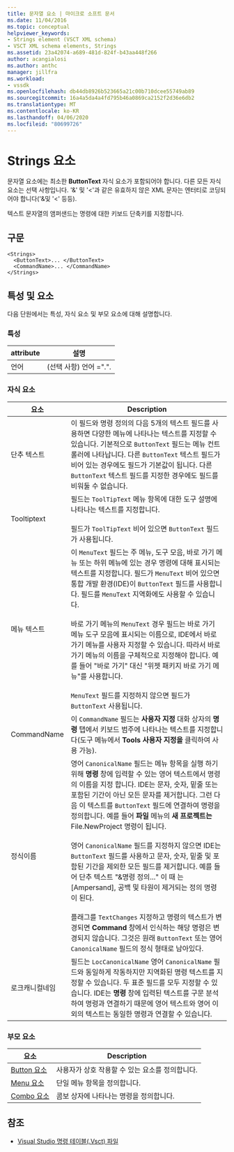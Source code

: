 ```yaml
---
title: 문자열 요소 | 마이크로 소프트 문서
ms.date: 11/04/2016
ms.topic: conceptual
helpviewer_keywords:
- Strings element (VSCT XML schema)
- VSCT XML schema elements, Strings
ms.assetid: 23a42074-a689-481d-824f-b43aa448f266
author: acangialosi
ms.author: anthc
manager: jillfra
ms.workload:
- vssdk
ms.openlocfilehash: db44db8926b523665a21c00b710dcee55749ab89
ms.sourcegitcommit: 16a4a5da4a4fd795b46a0869ca2152f2d36e6db2
ms.translationtype: MT
ms.contentlocale: ko-KR
ms.lasthandoff: 04/06/2020
ms.locfileid: "80699726"
---
```

# <a name="strings-element"></a>Strings 요소
문자열 요소에는 최소한 **ButtonText** 자식 요소가 포함되어야 합니다. 다른 모든 자식 요소는 선택 사항입니다. '&' 및 '<'과 같은 유효하지 않은 XML 문자는 엔터티로 코딩되어야 합니다('&amp;및 '&lt;' 등등).

 텍스트 문자열의 앰퍼샌드는 명령에 대한 키보드 단축키를 지정합니다.

## <a name="syntax"></a>구문

```
<Strings>
  <ButtonText>... </ButtonText>
  <CommandName>... </CommandName>
</Strings>
```

## <a name="attributes-and-elements"></a>특성 및 요소
 다음 단원에서는 특성, 자식 요소 및 부모 요소에 대해 설명합니다.

### <a name="attributes"></a>특성

|attribute|설명|
|---------------|-----------------|
|언어|(선택 사항) 언어 =".".|

### <a name="child-elements"></a>자식 요소

|요소|Description|
|-------------|-----------------|
|단추 텍스트|이 필드와 명령 정의의 다음 5개의 텍스트 필드를 사용하면 다양한 메뉴에 나타나는 텍스트를 지정할 수 있습니다. 기본적으로 `ButtonText` 필드는 메뉴 컨트롤러에 나타납니다. 다른 `ButtonText` 텍스트 필드가 비어 있는 경우에도 필드가 기본값이 됩니다. 다른 `ButtonText` 텍스트 필드를 지정한 경우에도 필드를 비워둘 수 없습니다.|
|Tooltiptext|필드는 `ToolTipText` 메뉴 항목에 대한 도구 설명에 나타나는 텍스트를 지정합니다.<br /><br /> 필드가 `ToolTipText` 비어 있으면 `ButtonText` 필드가 사용됩니다.|
|메뉴 텍스트|이 `MenuText` 필드는 주 메뉴, 도구 모음, 바로 가기 메뉴 또는 하위 메뉴에 있는 경우 명령에 대해 표시되는 텍스트를 지정합니다. 필드가 `MenuText` 비어 있으면 통합 개발 환경(IDE)이 `ButtonText` 필드를 사용합니다. 필드를 `MenuText` 지역화에도 사용할 수 있습니다.<br /><br /> 바로 가기 메뉴의 `MenuText` 경우 필드는 바로 가기 메뉴 도구 모음에 표시되는 이름으로, IDE에서 바로 가기 메뉴를 사용자 지정할 수 있습니다. 따라서 바로 가기 메뉴의 이름을 구체적으로 지정해야 합니다. 예를 들어 "바로 가기" 대신 "위젯 패키지 바로 가기 메뉴"를 사용합니다.<br /><br /> `MenuText` 필드를 지정하지 않으면 필드가 `ButtonText` 사용됩니다.|
|CommandName|이 `CommandName` 필드는 **사용자 지정** 대화 상자의 **명령** 탭에서 키보드 범주에 나타나는 텍스트를 지정합니다(도구 메뉴에서 **Tools** **사용자 지정을** 클릭하여 사용 가능).|
|정식이름|영어 `CanonicalName` 필드는 메뉴 항목을 실행 하기 위해 **명령** 창에 입력할 수 있는 영어 텍스트에서 명령의 이름을 지정 합니다. IDE는 문자, 숫자, 밑줄 또는 포함된 기간이 아닌 모든 문자를 제거합니다. 그런 다음 이 텍스트를 `ButtonText` 필드에 연결하여 명령을 정의합니다. 예를 들어 **파일** 메뉴의 **새 프로젝트는** File.NewProject 명령이 됩니다.<br /><br /> 영어 `CanonicalName` 필드를 지정하지 않으면 IDE는 `ButtonText` 필드를 사용하고 문자, 숫자, 밑줄 및 포함된 기간을 제외한 모든 필드를 제거합니다. 예를 들어 단추 텍스트 "&명령 정의..." 이 때 는 [Ampersand], 공백 및 타원이 제거되는 정의 명령이 된다.<br /><br /> 플래그를 `TextChanges` 지정하고 명령의 텍스트가 변경되면 **Command** 창에서 인식하는 해당 명령은 변경되지 않습니다. 그것은 원래 `ButtonText` 또는 영어 `CanonicalName` 필드의 정식 형태로 남아있다.|
|로크캐니컬네임|필드는 `LocCanonicalName` 영어 `CanonicalName` 필드와 동일하게 작동하지만 지역화된 명령 텍스트를 지정할 수 있습니다. 두 표준 필드를 모두 지정할 수 있습니다. IDE는 **명령** 창에 입력된 텍스트를 구문 분석하여 명령과 연결하기 때문에 영어 텍스트와 영어 이외의 텍스트는 동일한 명령과 연결할 수 있습니다.|

### <a name="parent-elements"></a>부모 요소

|요소|Description|
|-------------|-----------------|
|[Button 요소](../extensibility/button-element.md)|사용자가 상호 작용할 수 있는 요소를 정의합니다.|
|[Menu 요소](../extensibility/menu-element.md)|단일 메뉴 항목을 정의합니다.|
|[Combo 요소](../extensibility/combo-element.md)|콤보 상자에 나타나는 명령을 정의합니다.|

## <a name="see-also"></a>참조
- [Visual Studio 명령 테이블(.Vsct) 파일](../extensibility/internals/visual-studio-command-table-dot-vsct-files.md)
